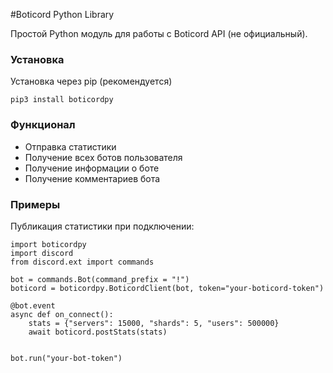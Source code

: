 #Boticord Python Library

Простой Python модуль для работы с Boticord API (не официальный).

### Установка

Установка через pip (рекомендуется)

`pip3 install boticordpy`

### Функционал

* Отправка статистики
* Получение всех ботов пользователя
* Получение информации о боте
* Получение комментариев бота

### Примеры

Публикация статистики при подключении:

```
import boticordpy
import discord
from discord.ext import commands

bot = commands.Bot(command_prefix = "!")
boticord = boticordpy.BoticordClient(bot, token="your-boticord-token")

@bot.event
async def on_connect():
    stats = {"servers": 15000, "shards": 5, "users": 500000}
    await boticord.postStats(stats)


bot.run("your-bot-token")
```
